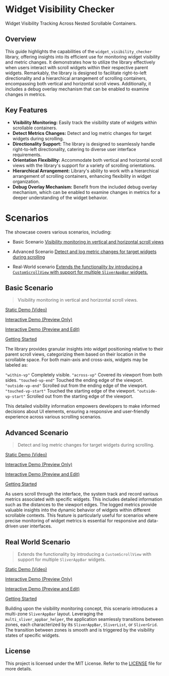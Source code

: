 

# Widget Visibility Checker
Widget Visibility Tracking Across Nested Scrollable Containers.

## Overview
This guide highlights the capabilities of the `widget_visibility_checker` library, offering insights into its efficient use for monitoring widget visibility and metric changes. It demonstrates how to utilize the library effectively when users interact with scroll widgets within their respective parent widgets. Remarkably, the library is designed to facilitate right-to-left directionality and a hierarchical arrangement of scrolling containers, encompassing both vertical and horizontal scroll views. Additionally, it includes a debug overlay mechanism that can be enabled to examine changes in metrics.

## Key Features

-  **Visibility Monitoring:** Easily track the visibility state of widgets within scrollable containers.
-  **Detect Metrics Changes:** Detect and log metric changes for target widgets during scrolling.
-  **Directionality Support:** The library is designed to seamlessly handle right-to-left directionality, catering to diverse user interface requirements. 
-  **Orientation Flexibility:** Accommodate both vertical and horizontal scroll views with the library's support for a variety of scrolling orientations.
-  **Hierarchical Arrangement:** Library's ability to work with a hierarchical arrangement of scrolling containers, enhancing flexibility in widget organization. 
-  **Debug Overlay Mechanism:** Benefit from the included debug overlay mechanism, which can be enabled to examine changes in metrics for a deeper understanding of the widget behavior.

# Scenarios

The showcase covers various scenarios, including:
- Basic Scenario
[Visibility monitoring in vertical and horizontal scroll views](#basic-scenario)

- Advanced Scenario
[Detect and log metric changes for target widgets during scrolling](#advanced-scenario)

- Real-World scenario
[Extends the functionality by introducing a `CustomScrollView` with support for multiple `SliverAppBar` widgets.](#real-world-scenario)


## Basic Scenario
> Visibility monitoring in vertical and horizontal scroll views.

[Static Demo (Video)](./widget_visibility_checker/doc/1.webm)

[Interactive Demo (Preview Only)](https://zxiy061gxiz0.zapp.page)

[Interactive Demo (Preview and Edit)](https://zapp.run/edit/flutter-zxiy061gxiz0)

[Getting Started](./showcase/lib/first_entry.dart)

The library provides granular insights into widget positioning relative to their parent scroll views, categorizing them based on their location in the scrollable space. For both main-axis and cross-axis, widgets may be labeled as:

 `"within-vp"` Completely visible.
 `"across-vp"` Covered its viewport from both sides.
 `"touched-vp-end"` Touched the ending edge of the viewport.
 `"outside-vp-end"`  Scrolled out from the ending edge of the viewport.
 `"touched-vp-start"` Touched the starting edge of the viewport.
 `"outside-vp-start"` Scrolled out from the starting edge of the viewport.

This detailed visibility information empowers developers to make informed decisions about UI elements, ensuring a responsive and user-friendly experience across various scrolling scenarios.

## Advanced Scenario
> Detect and log metric changes for target widgets during scrolling.

[Static Demo (Video)](./widget_visibility_checker/doc/2.webm)

[Interactive Demo (Preview Only)](https://zxiy061gxiz0.zapp.page)

[Interactive Demo (Preview and Edit)](https://zapp.run/edit/flutter-zxiy061gxiz0)

[Getting Started](./showcase/lib/first_entry.dart)

As users scroll through the interface, the system track and record various metrics associated with specific widgets. This includes detailed information such as the distances to the viewport edges. The logged metrics provide valuable insights into the dynamic behavior of widgets within different scrollable contexts. This feature is particularly useful for scenarios where precise monitoring of widget metrics is essential for responsive and data-driven user interfaces.

## Real World Scenario

> Extends the functionality by introducing a `CustomScrollView` with support for multiple `SliverAppBar` widgets.

[Static Demo (Video)](./widget_visibility_checker/doc/3.webm)

[Interactive Demo (Preview Only)](https://z91e06f291f0.zapp.page)

[Interactive Demo (Preview and Edit)](https://zapp.run/edit/flutter-z91e06f291f0)

[Getting Started](./showcase/lib/second_entry.dart)

Building upon the visibility monitoring concept, this scenario introduces a multi-zone `SliverAppBar` layout. Leveraging the `multi_sliver_appbar_helper`, the application seamlessly transitions between zones, each characterized by its `SliverAppBar`, `SliverList`, or `SliverGrid`.  The transition between zones is smooth and is triggered by the visibility states of specific widgets.

## License

This project is licensed under the MIT License. Refer to the [LICENSE](./widget_visibility_checker/LICENSE) file for more details.
